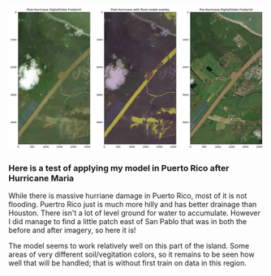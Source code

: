 <img src="../images/PuertoRico3window.png">

### Here is a test of applying my model in Puerto Rico after Hurricane Maria

While there is massive hurriane damage in Puerto Rico, most of it is not flooding.  Puertro Rico just is much more hilly and has better drainage than Houston.  There isn't a lot of level ground for water to accumulate.  However I did manage to find a little patch east of San Pablo that was in both the before and after imagery, so here it is!

The model seems to work relatively well on this part of the island.  Some areas of very different soil/vegitation colors, so it remains to be seen how well that will be handled; that is without first train on data in this region.
